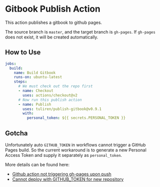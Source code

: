 # Gitbook Publish Action

This action publishes a gitbook to github pages.

The source branch is `master`, and the target branch is `gh-pages`. If `gh-pages` does not exist, it will be created automatically.

## How to Use

```yml
jobs:
  build:
    name: Build Gitbook
    runs-on: ubuntu-latest
    steps:
      # We must check out the repo first
      - name: Checkout
        uses: actions/checkout@v2
      # Now run this publish action
      - name: Publish
        uses: tuliren/publish-gitbook@v0.9.1
        with:
          personal_token: ${{ secrets.PERSONAL_TOKEN }}
```

## Gotcha

Unfortunately auto `GITHUB_TOKEN` in workflows cannot trigger a GitHub Pages build. So the current workaround is to generate a new Personal Access Token and supply it separately as `personal_token`.

More details can be found here:
- [Github action not triggering gh-pages upon push](https://github.community/t5/GitHub-Actions/Github-action-not-triggering-gh-pages-upon-push/td-p/26869)
- [Cannot deploy with GITHUB_TOKEN for new repository](https://github.com/peaceiris/actions-gh-pages/issues/9)

